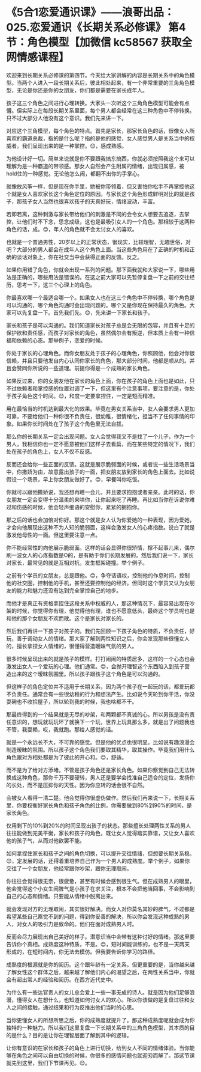 # 《5合1恋爱通识课》——浪哥出品：025.恋爱通识《长期关系必修课》 第4节：角色模型【加微信 kc58567 获取全网情感课程】

欢迎来到长期关系必修课的第四节。今天给大家讲解的内容是长期关系中的角色模型。当两个人进入一段长期关系后，彼此相处起来，有一个非常重要的三角角色模型，无论是你还是你的女朋友，你们都是需要在家长成年人。

孩子这三个角色之间进行心理转换。大家头一次听这个三角角色模型可能会有点懵。但实际上在每段长期关系里面，每个男人都会经常在这三种角色中不停转换。只不过大部分人他没有这个意识。我们先来讲一下。

对应这个三角模型，每个角色的特点。首先是家长，那家长角色的话，很像女人所喜欢的霸道总裁，指的是什么呢？指的是他的感觉，女人感觉男人是关系当中的权威者。我们呈现出来的是一种掌控。😊，感成熟感。

为他设计好一切。简单来说就是你不要跟我搞东搞西，你就必须按照我这个来可以理解为是一种霸道的带领感。那女人自然会产生附属的情绪，出现归属感，被hold住的一种感觉。无论他怎么闹，都翻不出你的手掌心。

就像放风筝一样，但是现在你手里，她被你带领着，但又害怕你松手不再掌控他这个就是女人喜欢家长这个角色定位的原因。与家长这个角色形成鲜明对比的就是孩子，那孩子女人当然也很喜欢孩子的天真好玩，情绪波动，丰富。

若即若离，这种刺激与家长带给他们的刺激是不同的会令女人想要去追逐，去掌控，让他们时不下念，思念成级，这也是最吸引女人的一个角色。那相较于这两种角色的话，成。😊，年人的角色就不会太讨女人的喜欢。

也就是一个普通男性，20岁以上的正常状态，很现实，比较理智，无趣世俗，对吧？大部分的男人都会在成年人这个角色上面。当这些角色用在了正确的时机和正确的谈话对象上，你在社交当中会获得正面的反馈。反之。

如果你用错了角色，你就会出现一系列的问题。那下面我就和大家说一下，哪些用法是正确的，哪些用法是错误的。在这之前大家可以先暂停复盘一下之前的交往经历，思考一下，这三个心理上的角色。

你最喜欢哪一个最适合哪一个。如果女人也在这三个角色中不停转换，哪个角色是可以沟通的，哪个角色沟通时会出现问题的。哪个又是你现在保持最久的角色。大家可以先复盘一下。首先我们先。😊，先来讲一下家长和孩子。

家长和孩子是可以沟通的。我们知道家长对孩子总是会无限的包容，并且有十足的保护欲和责任感，而孩子对家长的角色，虽然偶尔会有叛逆，但本质上会有一种信福和依赖的心态。那举例子，恋爱的时候。

你处于家长的心理角色。而你女朋友处于孩子的心理角色，你照顾他，他会对你很信赖，并且只要他发自内心认同你家长的角色，那大部分时间，他都是顺从的。并且会赞同你所说的一些道理。前提你得是一个成熟的家长角色。

如果反过来，你的女朋友他在家长的角色上面，你在孩子的角色上面也是如此，只不过依赖者和掌控感的位置对调了一下，但这里有个注意事项，要注意的是，你处于孩子角色这个时间。😊，和度一定要拿捏住，一定是短而精准。

用在最恰当的时机达到最大化的效果。毕竟在男女关系当中，女人会要求男人更加可靠，不要给他们一种你很不负责任，很幼稚，很情绪化，担当不了任何事情的印象。如果你长时间处在了孩子这个角色里无法自拔。

那么你的长期关系一定会出现问题。女人会觉得我又不是找了一个儿子，作为一个男人，我相信你也一定不愿意被他们这样子去看扁，而在某些特定的情况下，我们处在孩子的角色上，女人不仅不反感。

反而还会给你一些正面的反馈。这就是展示脆弱面的时候，或者说一些生活场景当中，你撒娇为由，故意露出孩子的一面，把女朋友放到家长的角色上面去。比如说假设一个场景，早上你女朋友做好了。😊，早餐叫你吃饭。

你就可以跟他撒娇说，我还想再睡一会儿，并且要求抱抱或者亲亲。此时的话，你女朋友一定会变得十分温柔的来哄你，让你起来吃了再睡。再比如当你在诉说你难过和伤感的时候，他会轻声细语的安慰你，紧紧的拥抱你。

那之后的话也会加倍对你好。那这个就是女人认为你爱她的一种表现，因为爱她，才会向他展现出这种不为人知的脆弱面，这样会激发女人的心疼指数。说白了就是激发他母性的一面。但这里要注意一点。

你不能经常性的向他展示脆弱面。这样的话会显得你很矫情，撑不起事儿来，偶尔刷一波女人的心疼指数是O的，是有助于你们长期发展的。然后我们说一下，家长对家长，最常见的就是互相对抗，发生框架碰撞。举个例子。

之前有个学员的女朋友，总是跟他。😊，争夺话语权，控制他的作息时间，控制他的社交圈，控制他的手机，甚至还要控制他的经济。但同时这个学员又认为女朋友的能力和魅力还没有达到完全掌控自己的地步。

而他才是真正有资格拿捏住这段关系中权威的人，那这种情况下，最容易出现在吵架的时候，你觉得你有理，他觉得他有理，谁也不愿意低头，最终这个学员呢也是和他的那个女朋友不欢而散。这个是家长对家长的。

然后我们再讲一下孩子对孩子的。我们先回顾一下孩子角色的特质，不负责任，好玩，善于调动女人的情绪。那大家了解到两性知识之后，你会发现那些很懂女人的，擅长拿捏女人情绪的，很懂得营造暧昧气氛的男人。

很多时候呈现出来的就是孩子的模样。打打闹闹的特质居多，这样的一个心态也会激发出女人一个爱玩的心理。他们通常。😊，会抛开理智这个东西陷入到孩子营造出来的这个暧昧氛围里。所以孩子跟孩子这个角色是可以沟通的。

但这样子的角色定位并不适用于长期关系，因为两个孩子在一起玩的话，都爱玩都不负责任。通常会有一些很幼稚的行为和想法产生。比如说今天轮到你干活，你没耍碗也不收拾屋子，所以轮到我的时候，我也啥都不干。

那最终得到的一个结果就是无尽的吵架，和两颗都不真诚的心。所以男孩是没有责任意识的，想玩就玩玩坏了就换下一个玩，世界上玩具那么多，就是出了问题我也不管，我耍赖，哎，我就跑。那给人感觉的话。

就是一个永远长不大，不可靠的感觉。但是他的优点也很明显。比如说有趣浪漫会制造暧昧的氛围。所以孩子这个角色我们要取其精华，取其操作。毕竟我们用什么角色跟对方相处都是为了彼此的开心和。😊，舒适。

而不是为了给对方添堵。不管是孩子角色还是家长角色。如果你察觉到自己无法转换成这种角色，那你千万不要硬转，男人还是要学会找准自己适合的定位，发扬你的长处，而不是压抑你的天性。因为你应转的话会很不自然。

会被女人看得一清二楚。他会觉得你很虚伪做作。然后我们再来说一下，长期关系里，你要权衡好家长角色和孩子角色的比例，你需要做到80%到90%的时间，是家长角色。

仅用剩下的10%到20%的时间呈现出孩子的状态。那些擅长处理两性关系的男人往往能做到完美平衡，家长和孩子的角色，既让女人觉得踏实靠谱，又让女人喜欢他的孩子气，从而对他欲罢不能。

如何拿捏住家长和孩子之间的角色切换，可以提升交往情绪，但想要长期关系稳。😊，定发展的话，还得着重培养自己作为一个男人的成熟度。举个例子，如果你交往了一个女朋友，他经常跟你吵架，跟你无理取闹。

你往往会觉得很无奈，很疲惫，甚至有时候会感到很生气。但在成熟男人的眼里，他会觉得这个小女生闹脾气是小孩子在求关注，根本不会把他当回事，不会影响到自己的心态和情绪。只要能从情绪中脱离出来。

就会发现对方的无理取闹，其实很好解决。而女人对你莫名其妙的脾气，不过都是希望某些自己察觉不到的问题，得到你妥善的解决，所以你会发现这种成熟的男人，对女人的吸引力是致命的。他们在面对成熟男人时。

反而会尽力展现出自己美好的样子。潜意识当中会带有这种讨好的情绪。那这里要告诉你个真相。成熟度这种特质，不是。😊，短时间能训练的，也不是一天两天形成的，在短时间内，你无法去模仿。但我要告诉你学习的路径。

成熟度的根源就是你的阅历。这个跟年龄有一定关系。但更重要的是，当你越来越了解女性这个群体之后，越来越了解他们内心的渴望之后，在两性关系当中，你就会有超出常人的经验和阅历。在西方近代史中。

为什么有一些达官贵人的女儿总会爱上一些一事无成的诗人。就是因为他们足够浪漫，懂得女人在想什么，也知道如何讨女人的欢心。所以你该做的是复盘过往和女人之间的接触，通过结果和行为反推出他们当时的心思。

当你更懂女人的所想所思之后，你的成熟度就提升了。那这种成熟度呢就会成为你独特的一种魅力。所以我们这里复盘一下长期关系中的三角角色模型，其本质的目的是什么？目的是让你在理智层面了解到其中的逻辑。

让你有意识的在家长和孩子的角色上进行切换，给到女人不同的情绪体验。当你能够在角色之间可以自由切换的时候，你很多的感情问题也就迎刃而解了。那这节课就先到这里，我们下节课再见。😊。

